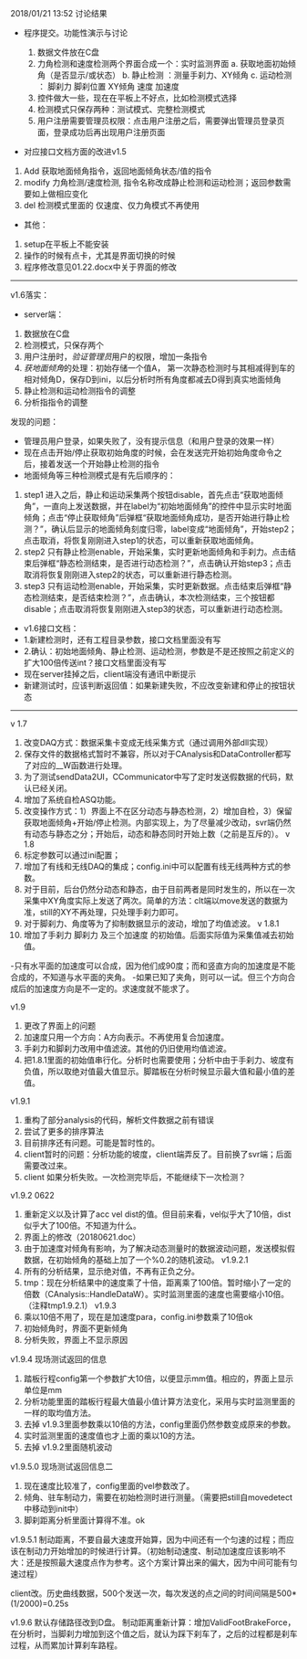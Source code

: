 2018/01/21 13:52  讨论结果

- 程序提交。功能性演示与讨论
  1. 数据文件放在C盘
  2. 力角检测和速度检测两个界面合成一个：实时监测界面
      a. 获取地面初始倾角（是否显示/或状态）
      b. 静止检测 ：测量手刹力、XY倾角
      c. 运动检测 ： 脚刹力  脚刹位置 XY倾角 速度 加速度  
  3. 控件做大一些，现在在平板上不好点，比如检测模式选择
  4. 检测模式只保存两种：测试模式、完整检测模式
  5. 用户注册需要管理员权限：点击用户注册之后，需要弹出管理员登录页面，登录成功后再出现用户注册页面

- 对应接口文档方面的改进v1.5
1. Add  获取地面倾角指令，返回地面倾角状态/值的指令
2. modify 
 力角检测/速度检测, 指令名称改成静止检测和运动检测；返回参数需要如上做相应变化
3. del
 检测模式里面的 仅速度、仅力角模式不再使用

- 其他：
1. setup在平板上不能安装
2. 操作的时候有点卡，尤其是界面切换的时候
3. 程序修改意见01.22.docx中关于界面的修改

--------------------
v1.6落实：
- server端：
1. 数据放在C盘
2. 检测模式，只保存两个
3. 用户注册时，*验证管理员*用户的权限，增加一条指令
4. *获地面倾角*的处理：初始存储一个值A， 第一次静态检测时与其相减得到车的相对倾角D，保存D到ini，以后分析时所有角度都减去D得到真实地面倾角
5. 静止检测和运动检测指令的调整
6. 分析指指令的调整

发现的问题：
- 管理员用户登录，如果失败了，没有提示信息（和用户登录的效果一样）
- 现在点击开始/停止获取初始角度的时候，会在发送完开始初始角度命令之后，接着发送一个开始静止检测的指令
- 地面倾角等三种检测模式是有先后顺序的：
1. step1 进入之后，静止和运动采集两个按钮disable，首先点击“获取地面倾角”，一直向上发送数据，并在label为“初始地面倾角”的控件中显示实时地面倾角；点击“停止获取倾角”后弹框“获取地面倾角成功，是否开始进行静止检测？”，确认后显示的地面倾角刻度归零，label变成“地面倾角”，开始step2；点击取消，将恢复刚刚进入step1的状态，可以重新获取地面倾角。
2. step2 只有静止检测enable，开始采集，实时更新地面倾角和手刹力。点击结束后弹框“静态检测结束，是否进行动态检测？”，点击确认开始step3；点击取消将恢复刚刚进入step2的状态，可以重新进行静态检测。
3. step3 只有运动检测enable，开始采集，实时更新数据。点击结束后弹框“静态检测结束，是否结束检测？”，点击确认，本次检测结束，三个按钮都disable；点击取消将恢复刚刚进入step3的状态，可以重新进行动态检测。
- v1.6接口文档：
- 1.新建检测时，还有工程目录参数，接口文档里面没有写
- 2.确认：初始地面倾角、静止检测、运动检测，参数是不是还按照之前定义的扩大100倍传送int？接口文档里面没有写
- 现在server挂掉之后，client端没有通讯中断提示
- 新建测试时，应该判断返回值：如果新建失败，不应改变新建和停止的按钮状态


-----
v 1.7  
1. 改变DAQ方式：数据采集卡变成无线采集方式（通过调用外部dll实现）
2. 保存文件的数据格式暂时不兼容，所以对于CAnalysis和DataController都写了对应的__W函数进行处理。
3. 为了测试sendData2UI，CCommunicator中写了定时发送假数据的代码，默认已经关闭。
4. 增加了系统自检ASQ功能。
5. 改变操作方式：1）界面上不在区分动态与静态检测，2）增加自检，3）保留获取地面倾角+开始/停止检测。内部实现上，为了尽量减少改动，svr端仍然有动态与静态之分；开始后，动态和静态同时开始上数（之前是互斥的）。
v 1.8
1. 标定参数可以通过ini配置；
2. 增加了有线和无线DAQ的集成；config.ini中可以配置有线无线两种方式的参数。
3. 对于目前，后台仍然分动态和静态，由于目前两者是同时发生的，所以在一次采集中XY角度实际上发送了两次。简单的方法：clt端以move发送的数据为准，still的XY不再处理，只处理手刹力即可。
4. 对于脚刹力、角度等为了抑制数据显示的波动，增加了均值滤波。
v 1.8.1
1. 增加了手刹力 脚刹力 及三个加速度 的初始值。后面实际值为采集值减去初始值。

-只有水平面的加速度可以合成，因为他们成90度；而和竖直方向的加速度是不能合成的，不知道与水平面的夹角。
-如果已知了夹角，则可以一试。但三个方向合成后的加速度方向是不一定的。求速度就不能求了。

v1.9
1. 更改了界面上的问题
2. 加速度只用一个方向：A方向表示。不再使用复合加速度。
3. 手刹力和脚刹力改用中值滤波。其他的仍旧使用均值滤波。
4. 把1.8.1里面的初始值串行化。分析时也需要使用；分析中由于手刹力、坡度有负值，所以取绝对值最大值显示。脚踏板在分析时候显示最大值和最小值的差值。

v1.9.1
1. 重构了部分analysis的代码，解析文件数据之前有错误
2. 尝试了更多的排序算法
3. 目前排序还有问题。可能是暂时性的。
4. client暂时的问题：分析功能的坡度，client端弄反了。目前换了svr端；后面需要改过来。
5. client 如果分析失败。一次检测完毕后，不能继续下一次检测？

v1.9.2 0622
1. 重新定义以及计算了acc vel dist的值。但目前来看，vel似乎大了10倍，dist似乎大了100倍。不知道为什么。
2. 界面上的修改（20180621.doc）
3. 由于加速度对倾角有影响，为了解决动态测量时的数据波动问题，发送模拟假数据，在初始倾角的基础上加了一个%0.2的随机波动。
v1.9.2.1
1. 所有的分析结果，显示绝对值，不再有正负之分。
2. tmp：现在分析结果中的速度乘了十倍，距离乘了100倍。暂时缩小了一定的倍数（CAnalysis::HandleDataW）。实时监测里面的速度也需要缩小10倍。（注释tmp1.9.2.1）
v1.9.3
1. 乘以10倍不用了，现在是加速度para，config.ini参数乘了10倍ok
2. 初始倾角时，界面不更新倾角
3. 分析失败，界面上不显示原因

v1.9.4 现场测试返回的信息
1. 踏板行程config第一个参数扩大10倍，以便显示mm值。相应的，界面上显示单位是mm
2. 分析功能里面的踏板行程最大值最小值计算方法变化，采用与实时监测里面的一样的取均值方法。
3. 去掉 v1.9.3里面参数乘以10倍的方法，config里面仍然参数变成原来的参数。
4. 实时监测里面的速度值也才上面的乘以10的方法。
5. 去掉 v1.9.2里面随机波动

v1.9.5.0 现场测试返回信息二
1. 现在速度比较准了，config里面的vel参数改了。
2. 倾角、驻车制动力，需要在初始检测时进行测量。（需要把still自movedetect中移动到init中）
3. 脚刹距离分析里面计算得不准。ok

v1.9.5.1
制动距离，不要自最大速度开始算，因为中间还有一个匀速的过程；而应该在制动力开始增加的时候进行计算。（初始制动速度、制动加速度应该影响不大：还是按照最大速度点作为参考。这个方案计算出来的偏大，因为中间可能有匀速过程）

client改。历史曲线数据，500个发送一次，每次发送的点之间的时间间隔是500*(1/2000)=0.25s

v1.9.6
默认存储路径改到D盘。
制动距离重新计算：增加ValidFootBrakeForce，在分析时，当脚刹力增加到这个值之后，就认为踩下刹车了，之后的过程都是刹车过程，从而累加计算刹车路程。